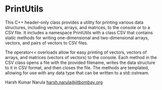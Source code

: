 
# PrintUtils

This C++ header-only class provides a utility for printing various data structures, including vectors, arrays, and matrices, to the console or to a CSV file. It includes a namespace PrintUtils with a class CSV that contains static methods for writing one-dimensional and two-dimensional arrays, vectors, and pairs of vectors to CSV files.

The operator<< overloads allow for easy printing of vectors, vectors of arrays, and matrices (vectors of vectors) to the console. Each method in the CSV class opens a file with the provided filename, writes the data structure to it in CSV format, and then closes the file. The methods are templated, allowing for use with any data type that can be written to a std::ostream.

Harsh Kumar Narula
<harsh.narula@iitbombay.org>
